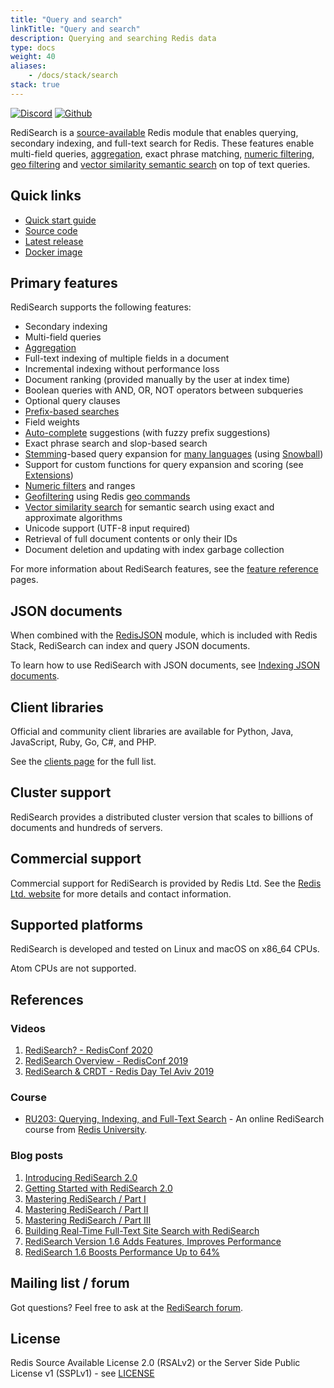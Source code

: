 ```yaml
---
title: "Query and search"
linkTitle: "Query and search"
description: Querying and searching Redis data
type: docs
weight: 40
aliases: 
    - /docs/stack/search
stack: true
---
```





[![Discord](https://img.shields.io/discord/697882427875393627?style=flat-square)](https://discord.gg/xTbqgTB)
[![Github](https://img.shields.io/static/v1?label=&message=repository&color=5961FF&logo=github)](https://github.com/RediSearch/RediSearch/)


RediSearch is a [source-available](https://raw.githubusercontent.com/RediSearch/RediSearch/master/LICENSE.txt) Redis module that enables querying, secondary indexing, and full-text search for Redis. These features enable multi-field queries, [aggregation](/docs/stack/search/reference/aggregations), exact phrase matching, [numeric filtering](/docs/stack/search/reference/query_syntax/#numeric-filters-in-query), [geo filtering](/docs/stack/search/reference/query_syntax/#geo-filters-in-query) and [vector similarity semantic search](/docs/stack/search/reference/query_syntax/#vector-similarity-search-in-query) on top of text queries.

## Quick links
  - [Quick start guide](/redisearch/quick_start)
  - [Source code](https://github.com/RediSearch/RediSearch)
  - [Latest release](https://github.com/RediSearch/RediSearch/releases)
  - [Docker image](https://hub.docker.com/r/redis/redis-stack-server/)

## Primary features

RediSearch supports the following features:

* Secondary indexing
* Multi-field queries
* [Aggregation](/docs/stack/search/reference/aggregations)
* Full-text indexing of multiple fields in a document
* Incremental indexing without performance loss
* Document ranking (provided manually by the user at index time)
* Boolean queries with AND, OR, NOT operators between subqueries
* Optional query clauses
* [Prefix-based searches](/docs/stack/search/reference/query_syntax/#prefix-matching)
* Field weights
* [Auto-complete](/docs/stack/search/design/overview/#auto-completion) suggestions (with fuzzy prefix suggestions)
* Exact phrase search and slop-based search
* [Stemming](/docs/stack/search/reference/stemming)-based query expansion for [many languages](/docs/stack/search/reference/stemming/#supported-languages) (using [Snowball](http://snowballstem.org/))
* Support for custom functions for query expansion and scoring (see [Extensions](/docs/stack/search/reference/extensions))
* [Numeric filters](/docs/stack/search/reference/query_syntax/#numeric-filters-in-query) and ranges
* [Geofiltering](/docs/stack/search/reference/query_syntax/#geo-filters-in-query) using Redis [geo commands](/commands/?group=geo)
* [Vector similarity search](/docs/stack/search/reference/query_syntax/#vector-similarity-search-in-query) for semantic search using exact and approximate algorithms
* Unicode support (UTF-8 input required)
* Retrieval of full document contents or only their IDs
* Document deletion and updating with index garbage collection

For more information about RediSearch features, see the [feature reference](/docs/stack/search/reference) pages.

## JSON documents

When combined with the [RedisJSON](/docs/stack/json) module, which is included with Redis Stack, RediSearch can index and query JSON documents.

To learn how to use RediSearch with JSON documents, see [Indexing JSON documents](/docs/stack/search/indexing_json).

## Client libraries

Official and community client libraries are available for Python, Java, JavaScript, Ruby, Go, C#, and PHP.

See the [clients page](clients) for the full list.

## Cluster support

RediSearch provides a distributed cluster version that scales to billions of documents and hundreds of servers.

## Commercial support

Commercial support for RediSearch is provided by Redis Ltd. See the [Redis Ltd. website](https://redis.com/redis-enterprise/technology/redis-search/#sds) for more details and contact information.

## Supported platforms
RediSearch is developed and tested on Linux and macOS on x86_64 CPUs.

Atom CPUs are not supported.

## References
### Videos
1. [RediSearch? - RedisConf 2020](https://youtu.be/9R29LLWquME)
1. [RediSearch Overview - RedisConf 2019](https://youtu.be/AwnEhr9BO74)
1. [RediSearch & CRDT - Redis Day Tel Aviv 2019](https://youtu.be/OGC6Mx9E3jU)


### Course
* [RU203: Querying, Indexing, and Full-Text Search](https://university.redis.com/courses/ru203/) - An online RediSearch course from [Redis University](https://university.redis.com/).

### Blog posts
1. [Introducing RediSearch 2.0](https://redis.com/blog/introducing-redisearch-2-0/)
1. [Getting Started with RediSearch 2.0](https://redis.com/blog/getting-started-with-redisearch-2-0/)
1. [Mastering RediSearch / Part I](https://redis.com/blog/mastering-redisearch-part/)
1. [Mastering RediSearch / Part II](https://redis.com/blog/mastering-redisearch-part-ii/)
1. [Mastering RediSearch / Part III](https://redis.com/blog/mastering-redisearch-part-iii/)
1. [Building Real-Time Full-Text Site Search with RediSearch](https://redis.com/blog/building-real-time-full-text-site-search-with-redisearch/)
1. [RediSearch Version 1.6 Adds Features, Improves Performance](https://redis.com/blog/redisearch-version-1-6-adds-features-improves-performance/)
1. [RediSearch 1.6 Boosts Performance Up to 64%](https://redis.com/blog/redisearch-1-6-boosts-performance-up-to-64/)

## Mailing list / forum

Got questions? Feel free to ask at the [RediSearch forum](https://forum.redis.com/c/modules/redisearch/).

## License

Redis Source Available License 2.0 (RSALv2) or the Server Side Public License v1 (SSPLv1) - see [LICENSE](https://raw.githubusercontent.com/RediSearch/RediSearch/master/LICENSE.txt)
